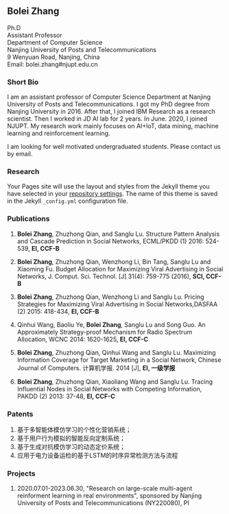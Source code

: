 ## Bolei Zhang

Ph.D<br>
Assistant Professor<br>
Department of Computer Science<br>
Nanjing University of Posts and Telecommunications<br>
9 Wenyuan Road, Nanjing, China<br>
Email: bolei.zhang#njupt.edu.cn<br>

### Short Bio

I am an assistant professor of Computer Science Department at Nanjing University of Posts and Telecommunications. I got my PhD degree from Nanjing University in 2016. After that, I joined IBM Research as a research scientist. Then I worked in JD AI lab for 2 years. In June. 2020, I joined NJUPT. My research work mainly focuses on AI+IoT, data mining, machine learning and reinforcement learning.

I am looking for well motivated undergraduated students. Please contact us by email.


### Research

Your Pages site will use the layout and styles from the Jekyll theme you have selected in your [repository settings](https://github.com/bolei-zhang/bolei.github.io/settings). The name of this theme is saved in the Jekyll `_config.yml` configuration file.

### Publications


1. **Bolei Zhang**, Zhuzhong Qian, and Sanglu Lu. Structure Pattern Analysis and Cascade Prediction in Social Networks, ECML/PKDD (1) 2016: 524-539, **EI, CCF-B**

2. **Bolei Zhang**, Zhuzhong Qian, Wenzhong Li, Bin Tang, Sanglu Lu and Xiaoming Fu. Budget Allocation for Maximizing Viral Advertising in Social Networks, J. Comput. Sci. Technol. [J] 31(4): 759-775 (2016), **SCI, CCF-B**

3. **Bolei Zhang**, Zhuzhong Qian, Wenzhong Li and Sanglu Lu. Pricing Strategies for Maximizing Viral Advertising in Social Networks,DASFAA (2) 2015: 418-434, **EI, CCF-B**

4. Qinhui Wang, Baoliu Ye, **Bolei Zhang**, Sanglu Lu and Song Guo. An Approximately Strategy-proof Mechanism for Radio Spectrum Allocation, WCNC 2014: 1620-1625, **EI, CCF-C**

5. **Bolei Zhang**, Zhuzhong Qian, Qinhui Wang and Sanglu Lu. Maximizing Information Coverage for Target Marketing in a Social Network, Chinese Journal of Computers. 计算机学报. 2014 [J], **EI, 一级学报**

6. **Bolei Zhang**, Zhuzhong Qian, Xiaoliang Wang and Sanglu Lu. Tracing Influential Nodes in Social Networks with Competing Information, PAKDD (2) 2013: 37-48, **EI, CCF-C**

### Patents
 
1. 基于多智能体模仿学习的个性化营销系统；
2. 基于用户行为模拟的智能反向定制系统；
3. 基于生成对抗模仿学习的动态定价系统；
4. 应用于电力设备运检的基于LSTM的时序异常检测方法与流程

### Projects

1. 2020.07.01-2023.06.30, "Research on large-scale multi-agent reinforment learning in real environments", sponsored by Nanjing University of Posts and Telecommunications (NY220080), PI

